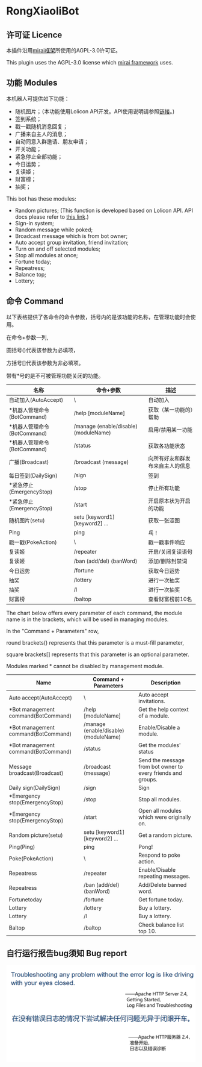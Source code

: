 # RongXiaoliBot

## 许可证 Licence

本插件沿用[mirai框架](https://github.com/mamoe/mirai)所使用的AGPL-3.0许可证。

This plugin uses the AGPL-3.0 license which [mirai framework](https://github.com/mamoe/mirai) uses.

## 功能 Modules

本机器人可提供如下功能：

* 随机图片；（本功能使用Lolicon API开发。API使用说明请参照[链接](https://api.lolicon.app/#/setu)。)
* 签到系统；
* 戳一戳随机消息回复；
* 广播来自主人的消息；
* 自动同意入群邀请、朋友申请；
* 开关功能；
* 紧急停止全部功能；
* 今日运势；
* 复读姬；
* 财富榜；
* 抽奖；

This bot has these modules:

* Random pictures; (This function is developed based on Lolicon API. API docs please refer
  to [this link](https://api.lolicon.app/#/setu).)
* Sign-in system;
* Random message while poked;
* Broadcast message which is from bot owner;
* Auto accept group invitation, friend invitation;
* Turn on and off selected modules;
* Stop all modules at once;
* Fortune today;
* Repeatress;
* Balance top;
* Lottery;

## 命令 Command

以下表格提供了各命令的命令参数，括号内的是该功能的名称，在管理功能时会使用。

在命令+参数一列,

圆括号()代表该参数为必填项，

方括号[]代表该参数为非必填项。

带有*号的是不可被管理功能关闭的功能。


| 名称                   | 命令+参数                                 | 描述               |
|----------------------|---------------------------------------|------------------|
| 自动加入(AutoAccept)     | \                                     | 自动加入             |
| *机器人管理命令(BotCommand) | /help [moduleName]                    | 获取（某一功能的）帮助      |
| *机器人管理命令(BotCommand) | /manage (enable/disable) (moduleName) | 启用/禁用某一功能        |
| *机器人管理命令(BotCommand) | /status                               | 获取各功能状态          |
| 广播(Broadcast)        | /broadcast (message)                  | 向所有好友和群发布来自主人的信息 |
| 每日签到(DailySign)      | /sign                                 | 签到               |
| *紧急停止(EmergencyStop) | /stop                                 | 停止所有功能           |
| *紧急停止(EmergencyStop) | /start                                | 开启原本状为开启的功能      |
| 随机图片(setu)           | setu [keyword1] [keyword2] ...        | 获取一张涩图           |
| Ping                 | ping                                  | 乓！               |
| 戳一戳(PokeAction)      | \                                     | 戳一戳事件响应          |
| 复读姬                  | /repeater                             | 开启/关闭复读语句        |
| 复读姬                  | /ban (add/del) (banWord)              | 添加/删除封禁词         |
| 今日运势                 | /fortune                              | 获取今日运势           |
| 抽奖                   | /lottery                              | 进行一次抽奖           |
| 抽奖                   | /l                                    | 进行一次抽奖           |
| 财富榜                  | /baltop                               | 查看财富榜前10名        |
The chart below offers every parameter of each command, the module name is in the brackets, which will be used in managing modules.

In the "Command + Parameters" row,

round brackets() represents that this parameter is a must-fill parameter,

square brackets[] represents that this parameter is an optional parameter.

Modules marked * cannot be disabled by management module.


| Name                                | Command + Parameters                  | Description                                                  |
|-------------------------------------|---------------------------------------|--------------------------------------------------------------|
| Auto accept(AutoAccept)             | \                                     | Auto accept invitations.                                     |
| *Bot management command(BotCommand) | /help [moduleName]                    | Get the help context of a module.                            |
| *Bot management command(BotCommand) | /manage (enable/disable) (moduleName) | Enable/Disable a module.                                     |
| *Bot management command(BotCommand) | /status                               | Get the modules' status                                      |
| Message broadcast(Broadcast)        | /broadcast (message)                  | Send the message from bot owner to every friends and groups. |
| Daily sign(DailySign)               | /sign                                 | Sign                                                         |
| *Emergency stop(EmergencyStop)      | /stop                                 | Stop all modules.                                            |
| *Emergency stop(EmergencyStop)      | /start                                | Open all modules which were originally on.                   |
| Random picture(setu)                | setu [keyword1] [keyword2] ...        | Get a random picture.                                        |
| Ping(Ping)                          | ping                                  | Pong!                                                        |
| Poke(PokeAction)                    | \                                     | Respond to poke action.                                      |
| Repeatress                          | /repeater                             | Enable/Disable repeating messages.                           |
| Repeatress                          | /ban (add/del) (banWord)              | Add/Delete banned word.                                      |
| Fortunetoday                        | /fortune                              | Get fortune today.                                           |
| Lottery                             | /lottery                              | Buy a lottery.                                               |
| Lottery                             | /l                                    | Buy a lottery.                                               |
| Baltop                              | /baltop                               | Check balance list top 10.                                   |
## 自行运行报告bug须知 Bug report

![Apache.png](assets/Apache.png)
